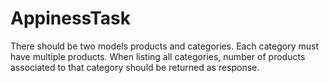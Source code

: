 # AppinessTask
There should be two models products and categories. Each category must have multiple products. When listing all categories, number of products associated to that category should be returned as response.
